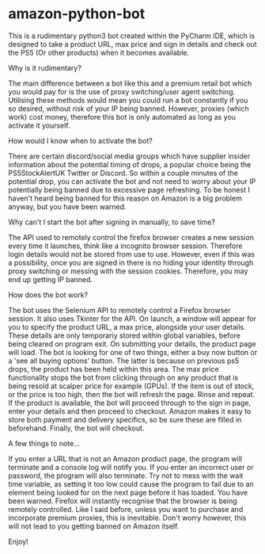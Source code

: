 # amazon-python-bot
This is a rudimentary python3 bot created within the PyCharm IDE, which is designed to take a product URL, max price and sign in details and check out the PS5 (Or other products) when it becomes available.

Why is it rudimentary?

The main difference between a bot like this and a premium retail bot which you would pay for is the use of proxy switching/user agent switching. Utilising these methods would mean you could run a bot constantly if you so desired, without risk of your IP being banned. However, proxies (which work) cost money, therefore this bot is only automated as long as you activate it yourself.

How would I know when to activate the bot?

There are certain discord/social media groups which have supplier insider information about the potential timing of drops, a popular choice being the PS5StockAlertUK Twitter or Discord. So within a couple minutes of the potential drop, you can activate the bot and not need to worry about your IP potentially being banned due to excessive page refreshing. To be honest I haven't heard being banned for this reason on Amazon is a big problem anyway, but you have been warned.

Why can't I start the bot after signing in manually, to save time?

The API used to remotely control the firefox browser creates a new session every time it launches, think like a incognito browser session. Therefore login details would not be stored from use to use. However, even if this was a possibility, once you are signed in there is no hiding your identity through proxy switching or messing with the session cookies. Therefore, you may end up getting IP banned.

How does the bot work?

The bot uses the Selenium API to remotely control a Firefox browser session. It also uses Tkinter for the API. On launch, a window will appear for you to specify the product URL, a max price, alongside your user details. These details are only temporariy stored within global variables, before being cleared on program exit. On submitting your details, the product page will load. The bot is looking for one of two things, either a buy now button or a 'see all buying options' button. The latter is because on previous ps5 drops, the product has been held within this area. The max price functionality stops the bot from clicking through on any product that is being resold at scalper price for example (GPUs). If the item is out of stock, or the price is too high, then the bot will refresh the page. Rinse and repeat. If the product is available, the bot will proceed through to the sign in page, enter your details and then proceed to checkout. Amazon makes it easy to store both payment and delivery specifics, so be sure these are filled in beforehand. Finally, the bot will checkout.

A few things to note...

If you enter a URL that is not an Amazon product page, the program will terminate and a console log will notify you.
If you enter an incorrect user or password, the program will also terminate.
Try not to mess with the wait time variable, as setting it too low could cause the program to fail due to an element being looked for on the next page before it has loaded. You have been warned.
Firefox will instantly recognise that the browser is being remotely controlled. Like I said before, unless you want to purchase and incorporate premium proxies, this is inevitable. Don't worry however, this will not lead to you getting banned on Amazon itself.

Enjoy!
